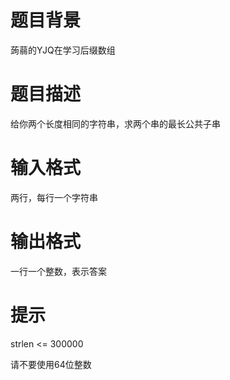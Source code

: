 # 

 
 # 题目背景 
<p>蒟蒻的YJQ在学习后缀数组</p> 

 
 # 题目描述 
<p>给你两个长度相同的字符串，求两个串的最长公共子串</p> 

 
 # 输入格式 
<p>两行，每行一个字符串</p> 

 
 # 输出格式 
<p>一行一个整数，表示答案</p> 

 
 # 提示 
<p>strlen&nbsp;&lt;=&nbsp;300000</p>

<p>请不要使用64位整数</p> 

